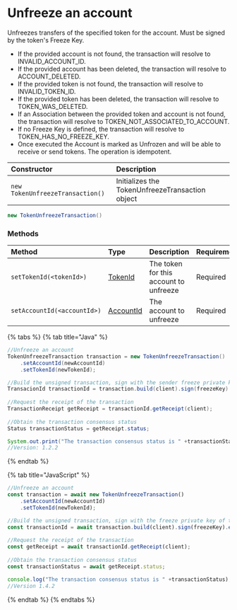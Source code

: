# Unfreeze an account

Unfreezes transfers of the specified token for the account. Must be signed by the token's Freeze Key. 

* If the provided account is not found, the transaction will resolve to INVALID\_ACCOUNT\_ID.
* If the provided account has been deleted, the transaction will resolve to ACCOUNT\_DELETED.
* If the provided token is not found, the transaction will resolve to INVALID\_TOKEN\_ID.
* If the provided token has been deleted, the transaction will resolve to TOKEN\_WAS\_DELETED.
* If an Association between the provided token and account is not found, the transaction will resolve to TOKEN\_NOT\_ASSOCIATED\_TO\_ACCOUNT.
* If no Freeze Key is defined, the transaction will resolve to TOKEN\_HAS\_NO\_FREEZE\_KEY.
* Once executed the Account is marked as Unfrozen and will be able to receive or send tokens. The operation is idempotent.

| Constructor | Description |
| :--- | :--- |
| `new TokenUnfreezeTransaction()` | Initializes the TokenUnfreezeTransaction object |

```java
new TokenUnfreezeTransaction()
```

### Methods

| Method | Type | Description | Requirement |
| :--- | :--- | :--- | :--- |
| `setTokenId(<tokenId>)` | [TokenId](token-id.md) | The token for this account to unfreeze | Required |
| `setAccountId(<accountId>)` | [AccountId](../specialized-types.md#accountid) | The account to unfreeze | Required |

{% tabs %}
{% tab title="Java" %}
```java
//Unfreeze an account
TokenUnfreezeTransaction transaction = new TokenUnfreezeTransaction()
    .setAccountId(newAccountId)
    .setTokenId(newTokenId);

//Build the unsigned transaction, sign with the sender freeze private key of the token, submit the transaction to a Hedera network
TransacionId transactionId = transaction.build(client).sign(freezeKey).execute(client);
    
//Request the receipt of the transaction
TransactionReceipt getReceipt = transactionId.getReceipt(client);
    
//Obtain the transaction consensus status
Status transactionStatus = getReceipt.status;

System.out.print("The transaction consensus status is " +transactionStatus);
//Version: 1.2.2
```
{% endtab %}

{% tab title="JavaScript" %}
```javascript
//Unfreeze an account
const transaction = await new TokenUnfreezeTransaction()
    .setAccountId(newAccountId)
    .setTokenId(newTokenId);

//Build the unsigned transaction, sign with the freeze private key of the token, submit the transaction to a Hedera network
const transactionId = await transaction.build(client).sign(freezeKey).execute(client);
    
//Request the receipt of the transaction
const getReceipt = await transactionId.getReceipt(client);
    
//Obtain the transaction consensus status
const transactionStatus = await getReceipt.status;

console.log("The transaction consensus status is " +transactionStatus);
//Version 1.4.2
```
{% endtab %}
{% endtabs %}





